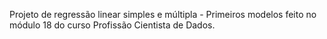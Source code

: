 Projeto de regressão linear simples e múltipla - Primeiros modelos feito no módulo 18 do curso Profissão Cientista de Dados.
